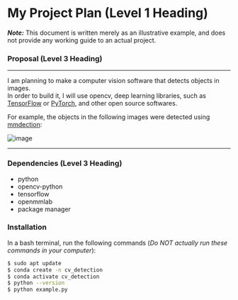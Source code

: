 # My Project Plan (Level 1 Heading)
***Note:*** This document is written merely as an illustrative example, and does not provide any working guide to an actual project.

### Proposal (Level 3 Heading)
---
I am planning to make a computer vision software that detects objects in images.   
In order to build it, I will use opencv, deep learning libraries, such as [TensorFlow](https://www.tensorflow.org/) or [PyTorch](https://pytorch.org/), and other open source softwares.

For example, the objects in the following images were detected using [mmdection](https://github.com/open-mmlab/mmdetection):

![image](https://user-images.githubusercontent.com/12907710/137271636-56ba1cd2-b110-4812-8221-b4c120320aa9.png)  

---
### Dependencies (Level 3 Heading)
- python
- opencv\-python
- tensorflow
- openmmlab
- package manager

### Installation
In a bash terminal, run the following commands (*Do NOT actually run these commands in your computer*):

```sh
$ sudo apt update
$ conda create -n cv_detection
$ conda activate cv_detection
$ python --version
$ python example.py
```
